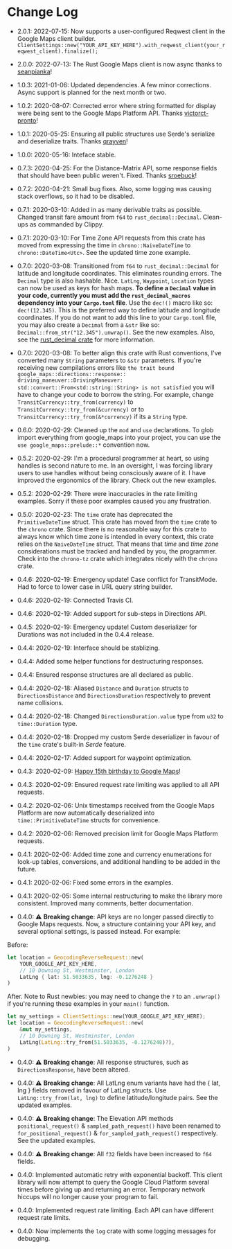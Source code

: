 # Change Log

* 2.0.1: 2022-07-15: Now supports a user-configured Reqwest client in the Google
Maps client builder. `ClientSettings::new("YOUR_API_KEY_HERE").with_reqwest_client(your_reqwest_client).finalize();`

* 2.0.0: 2022-07-13: The Rust Google Maps client is now async thanks to
[seanpianka](https://github.com/seanpianka)!

* 1.0.3: 2021-01-06: Updated dependencies. A few minor corrections. Async
support is planned for the next month or two.

* 1.0.2: 2020-08-07: Corrected error where string formatted for display were
being sent to the Google Maps Platform API. Thanks
[victorct-pronto](https://github.com/victorct-pronto)!

* 1.0.1: 2020-05-25: Ensuring all public structures use Serde's serialize and
deserialize traits. Thanks [qrayven](https://github.com/qrayven)!

* 1.0.0: 2020-05-16: Inteface stable.

* 0.7.3: 2020-04-25: For the Distance-Matrix API, some response fields that
should have been public weren't. Fixed. Thanks
[sroebuck](https://github.com/sroebuck)!

* 0.7.2: 2020-04-21: Small bug fixes. Also, some logging was causing stack
overflows, so it had to be disabled.

* 0.7.1: 2020-03-10: Added in as many derivable traits as possible. Changed
transit fare amount from `f64` to `rust_decimal::Decimal`. Clean-ups as
commanded by Clippy.

* 0.7.1: 2020-03-10: For Time Zone API requests from this crate has moved from
expressing the time in `chrono::NaiveDateTime` to `chrono::DateTime<Utc>`. See
the updated time zone example.

* 0.7.0: 2020-03-08: Transitioned from `f64` to `rust_decimal::Decimal` for
latitude and longitude coordinates. This eliminates rounding errors. The
`Decimal` type is also hashable. Nice. `LatLng`, `Waypoint`, `Location` types
can now be used as keys for hash maps. **To define a `Decimal` value in your
code, currently you must add the `rust_decimal_macros` dependency into your
`Cargo.toml` file**. Use the `dec!()` macro like so: `dec!(12.345)`. This is the
preferred way to define latitude and longitude coordinates. If you do not want
to add this line to your `Cargo.toml` file, you may also create a `Decimal` from
a `&str` like so: `Decimal::from_str("12.345").unwrap()`. See the new examples.
Also, see the [rust_decimal crate](https://crates.io/crates/rust_decimal) for
more information.

* 0.7.0: 2020-03-08: To better align this crate with Rust conventions, I've
converted many `String` parameters to `&str` parameters. If you're receiving new
compilations errors like `the trait bound google_maps::directions::response::
driving_maneuver::DrivingManeuver: std::convert::From<std::string::String> is
not satisfied` you will have to change your code to borrow the string. For
example, change `TransitCurrency::try_from(currency)` to
`TransitCurrency::try_from(&currency)` or to
`TransitCurrency::try_from(&*currency)` if its a `String` type.

* 0.6.0: 2020-02-29: Cleaned up the `mod` and `use` declarations. To glob import
everything from google_maps into your project, you can use the
`use google_maps::prelude::*` convention now.

* 0.5.2: 2020-02-29: I'm a procedural programmer at heart, so using handles is
second nature to me. In an oversight, I was forcing library users to use
handles without being consciously aware of it. I have improved the ergonomics of
the library. Check out the new examples.

* 0.5.2: 2020-02-29: There were inaccuracies in the rate limiting examples.
Sorry if these poor examples caused you any frustration.

* 0.5.0: 2020-02-23: The `time` crate has deprecated the `PrimitiveDateTime`
struct. This crate has moved from the `time` crate to the `chrono` crate. Since
there is no reasonable way for this crate to always know which time zone is
intended in every context, this crate relies on the `NaiveDateTime` struct. That
means that _time_ and _time zone_ considerations must be tracked and handled by
you, the programmer. Check into the `chrono-tz` crate which integrates nicely
with the `chrono` crate.

* 0.4.6: 2020-02-19: Emergency update! Case conflict for TransitMode. Had to
force to lower case in URL query string builder.

* 0.4.6: 2020-02-19: Connected Travis CI.

* 0.4.6: 2020-02-19: Added support for sub-steps in Directions API.

* 0.4.5: 2020-02-19: Emergency update! Custom deserializer for Durations was
not included in the 0.4.4 release.

* 0.4.4: 2020-02-19: Interface should be stablizing.

* 0.4.4: Added some helper functions for destructuring responses.

* 0.4.4: Ensured response structures are all declared as public.

* 0.4.4: 2020-02-18: Aliased `Distance` and `Duration` structs to
`DirectionsDistance` and `DirectionsDuration` respectively to prevent name
collisions.

* 0.4.4: 2020-02-18: Changed `DirectionsDuration.value` type from `u32` to
`time::Duration` type.

* 0.4.4: 2020-02-18: Dropped my custom Serde deserializer in favour of the
`time` crate's built-in _Serde_ feature.

* 0.4.4: 2020-02-17: Added support for waypoint optimization.

* 0.4.3: 2020-02-09: [Happy 15th birthday to Google
Maps](https://www.blog.google/products/maps/maps-15th-birthday/)!

* 0.4.3: 2020-02-09: Ensured request rate limiting was applied to all API
requests.

* 0.4.2: 2020-02-06: Unix timestamps received from the Google Maps Platform are
now automatically deserialized into `time::PrimitiveDateTime` structs for
convenience.

* 0.4.2: 2020-02-06: Removed precision limit for Google Maps Platform requests.

* 0.4.1: 2020-02-06: Added time zone and currency enumerations for look-up
tables, conversions, and additional handling to be added in the future.

* 0.4.1: 2020-02-06: Fixed some errors in the examples.

* 0.4.1: 2020-02-05: Some internal restructuring to make the library more
consistent. Improved many comments, better documentation.

* 0.4.0: ⚠ **Breaking change**: API keys are no longer passed directly to
Google Maps requests. Now, a structure containing your API key, and several
optional settings, is passed instead. For example:

Before:
```rust
let location = GeocodingReverseRequest::new(
    YOUR_GOOGLE_API_KEY_HERE,
    // 10 Downing St, Westminster, London
    LatLng { lat: 51.5033635, lng: -0.1276248 }
)
```

After. Note to Rust newbies: you may need to change the `?` to an `.unwrap()`
if you're running these examples in your `main()` function.
```rust
let my_settings = ClientSettings::new(YOUR_GOOGLE_API_KEY_HERE);
let location = GeocodingReverseRequest::new(
    &mut my_settings,
    // 10 Downing St, Westminster, London
    LatLng(LatLng::try_from(51.5033635, -0.1276248)?),
)
```

* 0.4.0: ⚠ **Breaking change**: All response structures, such as
`DirectionsResponse`, have been altered.

* 0.4.0: ⚠ **Breaking change**: All LatLng enum variants have had the
{ lat, lng } fields removed in favour of LatLng structs. Use
`LatLng::try_from(lat, lng)` to define latitude/longitude pairs. See the
updated examples.

* 0.4.0: ⚠ **Breaking change**: The Elevation API methods
`positional_request()` & `sampled_path_request()` have been renamed to
`for_positional_request()` & `for_sampled_path_request()` respectively. See the
updated examples.

* 0.4.0: ⚠ **Breaking change**: All `f32` fields have been increased to `f64`
fields.

* 0.4.0: Implemented automatic retry with exponential backoff. This client
library will now attempt to query the Google Cloud Platform several times before
giving up and returning an error. Temporary network hiccups will no longer cause
your program to fail.

* 0.4.0: Implemented request rate limiting. Each API can have different request
rate limits.

* 0.4.0: Now implements the `log` crate with some logging messages for
debugging.